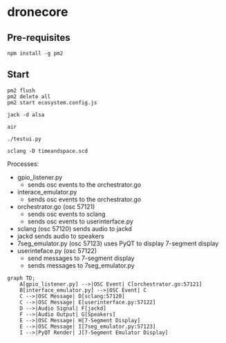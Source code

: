 # dronecore

## Pre-requisites

```
npm install -g pm2
```

## Start

```
pm2 flush
pm2 delete all
pm2 start ecosystem.config.js
```


```
jack -d alsa

air

./testui.py

sclang -D timeandspace.scd
```



Processes:
- gpio_listener.py 
  - sends osc events to the orchestrator.go
- interace_emulator.py
  - sends osc events to the orchestrator.go
- orchestrator.go (osc 57121)
  - sends osc events to sclang 
  - sends osc events to userinterface.py
- sclang (osc 57120) sends audio to jackd
- jackd sends audio to speakers
- 7seg_emulator.py (osc 57123) uses PyQT to display 7-segment display
- userinteface.py (osc 57122)
  - send messages to 7-segment display
  - sends messages to 7seg_emulator.py

```mermaid
graph TD;
    A[gpio_listener.py] -->|OSC Event| C[orchestrator.go:57121]
    B[interface_emulator.py] -->|OSC Event| C
    C -->|OSC Message| D[sclang:57120]
    C -->|OSC Message| E[userinterface.py:57122]
    D -->|Audio Signal| F[jackd]
    F -->|Audio Output| G[Speakers]
    E -->|OSC Message| H[7-Segment Display]
    E -->|OSC Message| I[7seg_emulator.py:57123]
    I -->|PyQT Render| J[7-Segment Emulator Display]

```